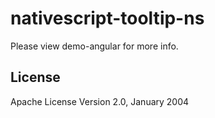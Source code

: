 # nativescript-tooltip-ns

Please view demo-angular for more info.

## License

Apache License Version 2.0, January 2004
